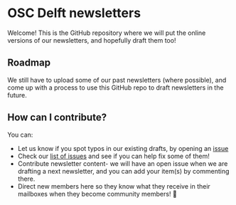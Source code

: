 # OSC Delft newsletters

Welcome! This is the GitHub repository where we will put the online versions of our newsletters, and hopefully draft them too!

## Roadmap
We still have to upload some of our past newsletters (where possible), and come up with a process to use this GitHub repo to draft newsletters in the future.

## How can I contribute?
You can:
- Let us know if you spot typos in our existing drafts, by opening an [issue](https://github.com/osc-delft/newsletters/issues)
- Check our [list of issues](https://github.com/osc-delft/newsletters/issues) and see if you can help fix some of them!
- Contribute newsletter content- we will have an open issue when we are drafting a next newsletter, and you can add your item(s) by commenting there.
- Direct new members here so they know what they receive in their mailboxes when they become community members! :book:
